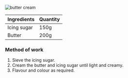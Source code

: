 ![butter cream](resource:assets/images/basicPastryProducts/butter_cream.png)


|Ingredients|Quantity|
|-----------|--------|
|Icing sugar|150g|
|Butter|200g|


### **Method of work**
1. Sieve the icing sugar.
2. Cream the butter and icing sugar until light and creamy.
3. Flavour and colour as required.